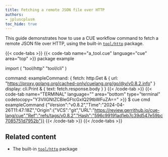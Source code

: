 ```yaml
---
title: Fetching a remote JSON file over HTTP
authors:
- jpluscplusm
toc_hide: true
---
```


This guide demonstrates how to use a CUE workflow command to fetch a remote
JSON file over HTTP, using the built-in
[`tool/http`](https://pkg.go.dev/cuelang.org/go/pkg/tool/http)
package.

<!-- FIXME: update to fetch the example.json file contained in this page's directory, after the page has been merged -->

{{< code-tabs >}}
{{< code-tab name="a_tool.cue" language="cue" area="top" >}}
package example

import (
	"tool/http"
	"tool/cli"
)

command: exampleCommand: {
	fetch: http.Get & {
		url: "https://proxy.golang.org/cached-only/cuelang.org/go/@v/v0.8.2.info"
	}
	display: cli.Print & {
		text: fetch.response.body
	}
}
{{< /code-tab >}}
{{< code-tab name="TERMINAL" language="" area="bottom" type="terminal" codetocopy="Y3VlIGNtZCBleGFtcGxlQ29tbWFuZA==" >}}
$ cue cmd exampleCommand
{"Version":"v0.8.2","Time":"2024-04-26T11:47:18Z","Origin":{"VCS":"git","URL":"https://review.gerrithub.io/cue-lang/cue","Ref":"refs/tags/v0.8.2","Hash":"596c99191ad1eb7c39d547e59bc7085751d7952b"}}
{{< /code-tab >}}
{{< /code-tabs >}}

## Related content

- The built-in
  [`tool/http`](https://pkg.go.dev/cuelang.org/go/pkg/tool/http) package
